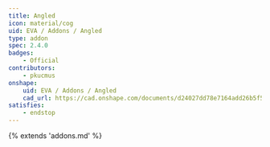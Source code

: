 ```yaml
---
title: Angled
icon: material/cog
uid: EVA / Addons / Angled
type: addon
spec: 2.4.0
badges:
    - Official
contributors: 
    - pkucmus
onshape: 
    uid: EVA / Addons / Angled
    cad_url: https://cad.onshape.com/documents/d24027dd78e7164add26b5f5/w/0615251dcae8664926ca1aa2/e/36bc88651f7dee53cf4a72c8
satisfies:
    - endstop
---
```


{% extends 'addons.md' %}
